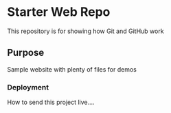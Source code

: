 # Starter Web Repo

This repository is for showing how Git and GitHub work

## Purpose

Sample website with plenty of files for demos

### Deployment

How to send this project live....
